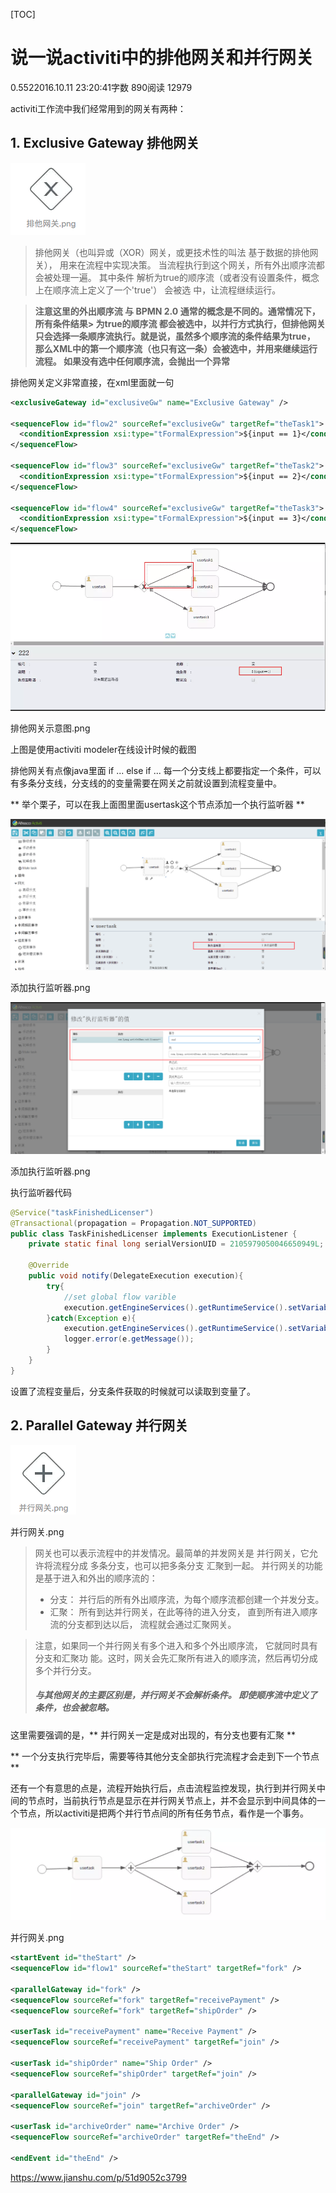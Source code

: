 [TOC]



# 说一说activiti中的排他网关和并行网关

0.5522016.10.11 23:20:41字数 890阅读 12979

activiti工作流中我们经常用到的网关有两种：

## 1. Exclusive Gateway 排他网关

![image-20190908160407857](image-201909081607/image-20190908160407857.png)

> 排他网关（也叫异或（XOR）网关，或更技术性的叫法 基于数据的排他网关）， 用来在流程中实现决策。 当流程执行到这个网关，所有外出顺序流都会被处理一遍。 其中条件
> 解析为true的顺序流（或者没有设置条件，概念上在顺序流上定义了一个'true'） 会被选
> 中，让流程继续运行。

> **注意这里的外出顺序流 与 BPMN 2.0 通常的概念是不同的。通常情况下，所有条件结果> 为true的顺序流 都会被选中，以并行方式执行，但排他网关只会选择一条顺序流执行。就是说，虽然多个顺序流的条件结果为true， 那么XML中的第一个顺序流（也只有这一条）会被选中，并用来继续运行流程。 如果没有选中任何顺序流，会抛出一个异常**

排他网关定义非常直接，在xml里面就一句

```xml
<exclusiveGateway id="exclusiveGw" name="Exclusive Gateway" />

<sequenceFlow id="flow2" sourceRef="exclusiveGw" targetRef="theTask1">
  <conditionExpression xsi:type="tFormalExpression">${input == 1}</conditionExpression>
</sequenceFlow>

<sequenceFlow id="flow3" sourceRef="exclusiveGw" targetRef="theTask2">
  <conditionExpression xsi:type="tFormalExpression">${input == 2}</conditionExpression>
</sequenceFlow>

<sequenceFlow id="flow4" sourceRef="exclusiveGw" targetRef="theTask3">
  <conditionExpression xsi:type="tFormalExpression">${input == 3}</conditionExpression>
</sequenceFlow>
```

![image-20190908160438238](image-201909081607/image-20190908160438238.png)

排他网关示意图.png

上图是使用activiti modeler在线设计时候的截图

排他网关有点像java里面 if ... else if ... 每一个分支线上都要指定一个条件，可以有多条分支线，分支线的的变量需要在网关之前就设置到流程变量中。

** 举个栗子，可以在我上面图里面usertask这个节点添加一个执行监听器 **

![image-20190908160513393](image-201909081607/image-20190908160513393.png)

添加执行监听器.png

![image-20190908160532799](image-201909081607/image-20190908160532799.png)

添加执行监听器.png

执行监听器代码

```java
@Service("taskFinishedLicenser")
@Transactional(propagation = Propagation.NOT_SUPPORTED)
public class TaskFinishedLicenser implements ExecutionListener {
    private static final long serialVersionUID = 2105979050046650949L;

    @Override
    public void notify(DelegateExecution execution){
        try{
            //set global flow varible
            execution.getEngineServices().getRuntimeService().setVariableLocal(execution.getProcessInstanceId(),"input",1);
        }catch(Exception e){
            execution.getEngineServices().getRuntimeService().setVariableLocal(execution.getProcessInstanceId(),"input",2);
            logger.error(e.getMessage());
        }
    }
}
```

设置了流程变量后，分支条件获取的时候就可以读取到变量了。

## 2. Parallel Gateway 并行网关

![image-20190908160547781](image-201909081607/image-20190908160547781.png)

并行网关.png

> 网关也可以表示流程中的并发情况。最简单的并发网关是 并行网关，它允许将流程分成
> 多条分支，也可以把多条分支 汇聚到一起。
> 并行网关的功能是基于进入和外出的顺序流的：
>
> - 分支： 并行后的所有外出顺序流，为每个顺序流都创建一个并发分支。
> - 汇聚： 所有到达并行网关，在此等待的进入分支， 直到所有进入顺序流的分支都到达以后， 流程就会通过汇聚网关。

> 注意，如果同一个并行网关有多个进入和多个外出顺序流， 它就同时具有分支和汇聚功
> 能。这时，网关会先汇聚所有进入的顺序流，然后再切分成多个并行分支。
>
> ##### **与其他网关的主要区别是，并行网关不会解析条件。 即使顺序流中定义了条件，也会被忽略。**

这里需要强调的是，** 并行网关一定是成对出现的，有分支也要有汇聚 **

** 一个分支执行完毕后，需要等待其他分支全部执行完流程才会走到下一个节点 **

还有一个有意思的点是，流程开始执行后，点击流程监控发现，执行到并行网关中间的节点时，当前执行节点是显示在并行网关节点上，并不会显示到中间具体的一个节点，所以activiti是把两个并行节点间的所有任务节点，看作是一个事务。

![image-20190908160604675](image-201909081607/image-20190908160643528.png)

并行网关.png

```xml
<startEvent id="theStart" />
<sequenceFlow id="flow1" sourceRef="theStart" targetRef="fork" />

<parallelGateway id="fork" />
<sequenceFlow sourceRef="fork" targetRef="receivePayment" />
<sequenceFlow sourceRef="fork" targetRef="shipOrder" />

<userTask id="receivePayment" name="Receive Payment" />  
<sequenceFlow sourceRef="receivePayment" targetRef="join" />

<userTask id="shipOrder" name="Ship Order" /> 
<sequenceFlow sourceRef="shipOrder" targetRef="join" />

<parallelGateway id="join" />
<sequenceFlow sourceRef="join" targetRef="archiveOrder" />

<userTask id="archiveOrder" name="Archive Order" /> 
<sequenceFlow sourceRef="archiveOrder" targetRef="theEnd" />

<endEvent id="theEnd" />
```







https://www.jianshu.com/p/51d9052c3799
